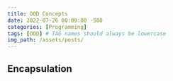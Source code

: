 ```yaml
---
title: OOD Concepts
date: 2022-07-26 00:00:00 -500
categories: [Programming]
tags: [OOD] # TAG names should always be lowercase
img_path: /assets/posts/
---
```


## Encapsulation

